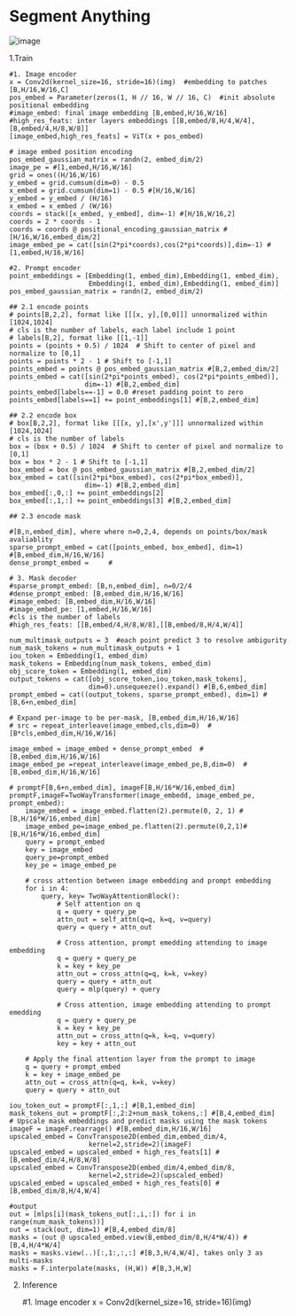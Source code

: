 # Segment Anything

![image](https://github.com/user-attachments/assets/c8924a90-157f-459c-873f-570a99a1ec32)

1.Train

    #1. Image encoder
    x = Conv2d(kernel_size=16, stride=16)(img)  #embedding to patches [B,H/16,W/16,C]
    pos_embed = Parameter(zeros(1, H // 16, W // 16, C)  #init absolute positional embedding
    #image_embed: final image embedding [B,embed,H/16,W/16]
    #high_res_feats: inter layers embeddings [[B,embed/8,H/4,W/4],[B,embed/4,H/8,W/8]]
    [image_embed,high_res_feats] = ViT(x + pos_embed)  

    # image embed position encoding
    pos_embed_gaussian_matrix = randn(2, embed_dim/2)
    image_pe = #[1,embed,H/16,W/16]
    grid = ones((H/16,W/16)
    y_embed = grid.cumsum(dim=0) - 0.5
    x_embed = grid.cumsum(dim=1) - 0.5 #[H/16,W/16]
    y_embed = y_embed / (H/16)
    x_embed = x_embed / (W/16)
    coords = stack([x_embed, y_embed], dim=-1) #[H/16,W/16,2]  
    coords = 2 * coords - 1
    coords = coords @ positional_encoding_gaussian_matrix #[H/16,W/16,embed_dim/2]  
    image_embed_pe = cat([sin(2*pi*coords),cos(2*pi*coords)],dim=-1) #[1,embed,H/16,W/16]

    #2. Prompt encoder
    point_embeddings = [Embedding(1, embed_dim),Embedding(1, embed_dim),
                        Embedding(1, embed_dim),Embedding(1, embed_dim)]
    pos_embed_gaussian_matrix = randn(2, embed_dim/2)

    ## 2.1 encode points 
    # points[B,2,2], format like [[[x, y],[0,0]]] unnormalized within [1024,1024]
    # cls is the number of labels, each label include 1 point
    # labels[B,2], format like [[1,-1]]
    points = (points + 0.5) / 1024  # Shift to center of pixel and normalize to [0,1]
    points = points * 2 - 1 # Shift to [-1,1]
    points_embed = points @ pos_embed_gaussian_matrix #[B,2,embed_dim/2]
    points_embed = cat([sin(2*pi*points_embed), cos(2*pi*points_embed)],
                       dim=-1) #[B,2,embed_dim]
    points_embed[labels==-1] = 0.0 #reset padding point to zero
    points_embed[labels==1] += point_embeddings[1] #[B,2,embed_dim]
    
    ## 2.2 encode box
    # box[B,2,2], format like [[[x, y],[x',y']]] unnormalized within [1024,1024]
    # cls is the number of labels
    box = (box + 0.5) / 1024  # Shift to center of pixel and normalize to [0,1]
    box = box * 2 - 1 # Shift to [-1,1]
    box_embed = box @ pos_embed_gaussian_matrix #[B,2,embed_dim/2]
    box_embed = cat([sin(2*pi*box_embed), cos(2*pi*box_embed)],
                       dim=-1) #[B,2,embed_dim]
    box_embed[:,0,:] += point_embeddings[2]
    box_embed[:,1,:] += point_embeddings[3] #[B,2,embed_dim]

    ## 2.3 encode mask

    #[B,n,embed_dim], where where n=0,2,4, depends on points/box/mask avaliablity
    sparse_prompt_embed = cat([points_embed, box_embed], dim=1) 
    #[B,embed_dim,H/16,W/16]
    dense_prompt_embed =     #

    # 3. Mask decoder
    #sparse_prompt_embed: [B,n,embed_dim], n=0/2/4
    #dense_prompt_embed: [B,embed_dim,H/16,W/16]
    #image_embed: [B,embed_dim,H/16,W/16]
    #image_embed_pe: [1,embed,H/16,W/16]
    #cls is the number of labels
    #high_res_feats: [[B,embed/4,H/8,W/8],[[B,embed/8,H/4,W/4]]
    
    num_multimask_outputs = 3  #each point predict 3 to resolve ambigurity
    num_mask_tokens = num_multimask_outputs + 1
    iou_token = Embedding(1, embed_dim)
    mask_tokens = Embedding(num_mask_tokens, embed_dim)
    obj_score_token = Embedding(1, embed_dim)
    output_tokens = cat([obj_score_token,iou_token,mask_tokens], 
                        dim=0).unsequeeze().expand() #[B,6,embed_dim]         
    prompt_embed = cat((output_tokens, sparse_prompt_embed), dim=1) #[B,6+n,embed_dim]  
    
    # Expand per-image to be per-mask, [B,embed_dim,H/16,W/16]
    # src = repeat_interleave(image_embed,cls,dim=0)  #[B*cls,embed_dim,H/16,W/16]
    
    image_embed = image_embed + dense_prompt_embed  #[B,embed_dim,H/16,W/16]
    image_embed_pe =repeat_interleave(image_embed_pe,B,dim=0)  #[B,embed_dim,H/16,W/16]

    # promptF[B,6+n,embed_dim], imageF[B,H/16*W/16,embed_dim]
    promptF,imageF=TwoWayTransformer(image_embedd, image_embed_pe, prompt_embed):
        image_embed = image_embed.flatten(2).permute(0, 2, 1) #[B,H/16*W/16,embed_dim]
        image_embed_pe=image_embed_pe.flatten(2).permute(0,2,1)#[B,H/16*W/16,embed_dim]
        query = prompt_embed
        key = image_embed
        query_pe=prompt_embed
        key_pe = image_embed_pe

        # cross attention between image embedding and prompt embedding
        for i in 4: 
            query, key= TwoWayAttentionBlock():
                # Self attention on q
                q = query + query_pe
                attn_out = self_attn(q=q, k=q, v=query)
                query = query + attn_out
    
                # Cross attention, prompt emedding attending to image embedding
                q = query + query_pe
                k = key + key_pe
                attn_out = cross_attn(q=q, k=k, v=key)
                query = query + attn_out
                query = mlp(query) + query
    
                # Cross attention, image embedding attending to prompt emedding
                q = query + query_pe
                k = key + key_pe
                attn_out = cross_attn(q=k, k=q, v=query)
                key = key + attn_out

        # Apply the final attention layer from the prompt to image
        q = query + prompt_embed
        k = key + image_embed_pe
        attn_out = cross_attn(q=q, k=k, v=key)
        query = query + attn_out

    iou_token_out = promptF[:,1,:] #[B,1,embed_dim]
    mask_tokens_out = promptF[:,2:2+num_mask_tokens,:] #[B,4,embed_dim]
    # Upscale mask embeddings and predict masks using the mask tokens
    imageF = imageF.rearrage() #[B,embed_dim,H/16,W/16]
    upscaled_embed = ConvTranspose2D(embed_dim,embed_dim/4,
                        kernel=2,stride=2)(imageF) 
    upscaled_embed = upscaled_embed + high_res_feats[1] #[B,embed_dim/4,H/8,W/8]
    upscaled_embed = ConvTranspose2D(embed_dim/4,embed_dim/8,
                        kernel=2,stride=2)(upscaled_embed) 
    upscaled_embed = upscaled_embed + high_res_feats[0] #[B,embed_dim/8,H/4,W/4]

    #output
    out = [mlps[i](mask_tokens_out[:,i,:]) for i in range(num_mask_tokens))]
    out = stack(out, dim=1) #[B,4,embed_dim/8]
    masks = (out @ upscaled_embed.view(B,embed_dim/8,H/4*W/4)) #[B,4,H/4*W/4]
    masks = masks.view(..)[:,1:,:,:] #[B,3,H/4,W/4], takes only 3 as multi-masks
    masks = F.interpolate(masks, (H,W)) #[B,3,H,W]


2. Inference

    #1. Image encoder
    x = Conv2d(kernel_size=16, stride=16)(img)
   
    
    

